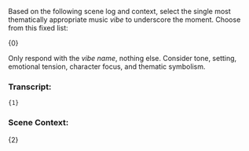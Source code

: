 Based on the following scene log and context, select the single most thematically appropriate music *vibe* to underscore the moment. Choose from this fixed list:

{0}

Only respond with the *vibe name*, nothing else. Consider tone, setting, emotional tension, character focus, and thematic symbolism.

### Transcript:

```
{1}
```

### Scene Context:

{2}